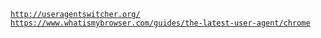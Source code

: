 <code>http://useragentswitcher.org/</code></br>
<code>https://www.whatismybrowser.com/guides/the-latest-user-agent/chrome</code>
